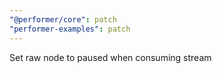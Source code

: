 ```yaml
---
"@performer/core": patch
"performer-examples": patch
---
```


Set raw node to paused when consuming stream
